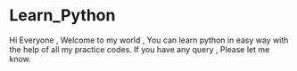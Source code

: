 # Learn_Python
Hi Everyone , 
Welcome to my world ,
You can learn python in easy way with the help of all my practice codes.
If you have any query , Please let me know.
